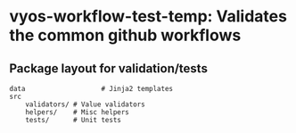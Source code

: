 # vyos-workflow-test-temp: Validates the common github workflows

## Package layout for validation/tests

```
data                   # Jinja2 templates
src
    validators/ # Value validators
    helpers/    # Misc helpers
    tests/      # Unit tests
```
